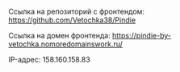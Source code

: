 Ссылка на репозиторий с фронтендом: https://github.com/Vetochka38/Pindie

Ссылка на домен фронтенда: https://pindie-by-vetochka.nomoredomainswork.ru/

IP-адрес: 158.160.158.83